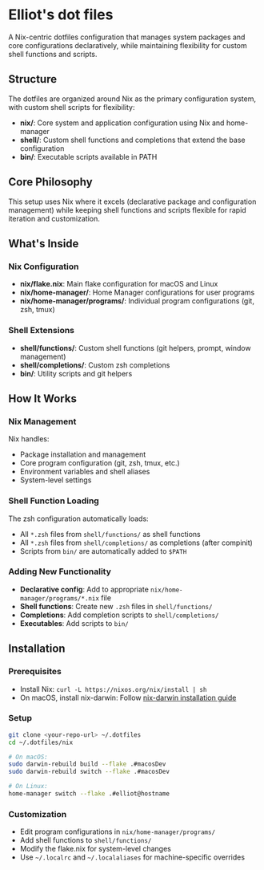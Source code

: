 # Elliot's dot files

A Nix-centric dotfiles configuration that manages system packages and core configurations declaratively, while maintaining flexibility for custom shell functions and scripts.

## Structure

The dotfiles are organized around Nix as the primary configuration system, with custom shell scripts for flexibility:

- **nix/**: Core system and application configuration using Nix and home-manager
- **shell/**: Custom shell functions and completions that extend the base configuration
- **bin/**: Executable scripts available in PATH

## Core Philosophy

This setup uses Nix where it excels (declarative package and configuration management) while keeping shell functions and scripts flexible for rapid iteration and customization.

## What's Inside

### Nix Configuration
- **nix/flake.nix**: Main flake configuration for macOS and Linux
- **nix/home-manager/**: Home Manager configurations for user programs
- **nix/home-manager/programs/**: Individual program configurations (git, zsh, tmux)

### Shell Extensions
- **shell/functions/**: Custom shell functions (git helpers, prompt, window management)
- **shell/completions/**: Custom zsh completions
- **bin/**: Utility scripts and git helpers

## How It Works

### Nix Management
Nix handles:
- Package installation and management
- Core program configuration (git, zsh, tmux, etc.)
- Environment variables and shell aliases
- System-level settings

### Shell Function Loading
The zsh configuration automatically loads:
- All `*.zsh` files from `shell/functions/` as shell functions
- All `*.zsh` files from `shell/completions/` as completions (after compinit)
- Scripts from `bin/` are automatically added to `$PATH`

### Adding New Functionality
- **Declarative config**: Add to appropriate `nix/home-manager/programs/*.nix` file
- **Shell functions**: Create new `.zsh` files in `shell/functions/`
- **Completions**: Add completion scripts to `shell/completions/`
- **Executables**: Add scripts to `bin/`

## Installation

### Prerequisites
- Install Nix: `curl -L https://nixos.org/nix/install | sh`
- On macOS, install nix-darwin: Follow [nix-darwin installation guide](https://github.com/LnL7/nix-darwin)

### Setup
```sh
git clone <your-repo-url> ~/.dotfiles
cd ~/.dotfiles/nix

# On macOS:
sudo darwin-rebuild build --flake .#macosDev
sudo darwin-rebuild switch --flake .#macosDev

# On Linux:
home-manager switch --flake .#elliot@hostname
```

### Customization
- Edit program configurations in `nix/home-manager/programs/`
- Add shell functions to `shell/functions/`
- Modify the flake.nix for system-level changes
- Use `~/.localrc` and `~/.localaliases` for machine-specific overrides
